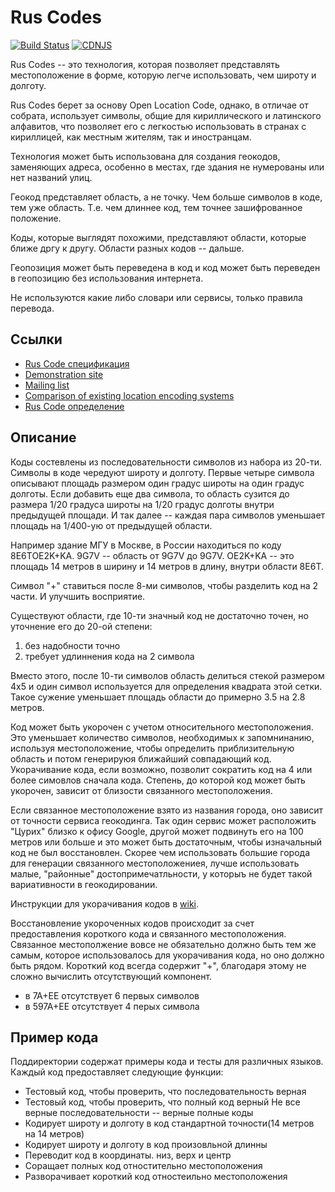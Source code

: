 Rus Codes
==================

[![Build Status](https://github.com/google/open-location-code/actions/workflows/main.yml/badge.svg?branch=main)](https://github.com/google/open-location-code/actions/workflows/main.yml?query=branch%3Amain)
[![CDNJS](https://img.shields.io/cdnjs/v/openlocationcode.svg)](https://cdnjs.com/libraries/openlocationcode)

Rus Codes -- это технология, которая позволяет представлять местоположение в форме, которую легче использовать, чем широту и долготу. 

Rus Codes берет за основу Open Location Code, однако, в отличае от собрата, использует символы, общие для кириллического и латинского алфавитов, что позволяет его с легкостью использовать в странах с кириллицей, как местным жителям, так и иностранцам.  

Технология может быть использована для создания геокодов, заменяющих адреса, особенно в местах, где здания не нумерованы или нет названий улиц.

Геокод представляет область, а не точку. Чем больше символов в коде, тем уже область. Т.е. чем длиннее код, тем точнее зашифрованное положение.

Коды, которые выглядят похожими, представляют области, которые ближе дргу к другу. Области разных кодов -- дальше.

Геопозиция может быть переведена в код и код может быть переведен в геопозицию без использования интернета.

Не используются какие либо словари или сервисы, только правила перевода.

Ссылки
-----
 * [Rus Code спецификация](https://github.com/rus-codes/rus-codes/blob/main/docs/specification.md)
 * [Demonstration site](http://plus.codes/)
 * [Mailing list](https://groups.google.com/forum/#!forum/open-location-code)
 * [Comparison of existing location encoding systems](https://github.com/google/open-location-code/wiki/Evaluation-of-Location-Encoding-Systems)
 * [Rus Code определение](https://github.com/rus-codes/rus-codes/blob/master/docs/olc_definition.adoc)

Описание
-----------

Коды состевлены из последовательности символов из набора из 20-ти. Символы в коде
чередуют широту и долготу. Первые четыре символа описывают площадь размером один градус широты на один градус
долготы. Если добавить еще два символа, то область сузится до размера 1/20 градуса широты на 1/20 градус долготы
внутри предыдущей площади. И так далее -- каждая пара символов уменьшает площадь на 1/400-ую от предыдущей области.

Например здание МГУ в Москве, в России находиться по коду 8E6TOE2K+KA.
9G7V -- область от 9G7V до 9G7V. OE2K+KA -- это площадь 14 метров в ширину и 14 метров в длину, внутри области 8E6T.

Символ "+" ставиться после 8-ми символов, чтобы разделить код на 2 части. И улучшить восприятие.

Существуют области, где 10-ти значный код не достаточно точен, но уточнение его до 20-ой степени:
1) без надобности точно
2) требует удлиннения кода на 2 символа 

Вместо этого, после 10-ти символов область делиться стекой размером 4x5 и один символ используется для определения квадрата этой сетки.
Такое сужение уменьшает площадь области до примерно 3.5 на 2.8 метров.

Код может быть укорочен с учетом относительного местоположения. Это уменьшает количество символов, необходимых к запомнинанию, используя
местоположение, чтобы определить приблизительную область и потом генерируюя ближайший совпадающий код. Укорачивание кода, если возможно, 
позволит сократить код на 4 или более симовлов сначала кода. Степень, до которой код может быть укорочен, зависит от близости связанного местоположения.

Если связанное местоположение взято из названия города, оно зависит от точности сервиса геокодинга. Так один сервис может расположить "Цурих"
близко к офису Google, другой может подвинуть его на 100 метров или больше и это может быть достаточным, чтобы изначальный код не был восстановлен.
Скорее чем использовать большие города для генерации связанного местоположениея, лучше использовать малые, "районные" достопримечатльности, у которыъ не будет такой вариативности в геокодировании.

Инструкции для укорачивания кодов в [wiki](https://github.com/google/open-location-code/wiki).

Восстановление укороченных кодов происходит за счет предоставления короткого кода и связанного местоположения.
Связанное местополжение вовсе не обязательно должно быть тем же самым, которое использовалось для укорачивания кода,
но оно должно быть рядом. Короткий код всегда содержит "+", благодаря этому не сложно вычислить отсутствующий компонент. 


 * в 7А+ЕЕ отсутствует 6 первых символов
 * в 597А+ЕE отсутствует 4 перых символа

Пример кода
------------

Поддиректории содержат примеры кода и тесты для различных языков.
Каждый код предоставляет следующие функции:

 * Тестовый код, чтобы проверить, что последовательность верная
 * Тестовый код, чтобы проверить, что полный код верный
   Не все верные последовательности -- верные полные коды
 * Кодирует широту и долготу в код стандартной точности(14 метров на 14 метров)
 * Кодирует широту и долготу в код произовльной длинны
 * Переводит код в координаты. низ, верх и центр
 * Соращает полных код отностительно местоположения
 * Разворачивает короткий код отностеильно местоположения
 
